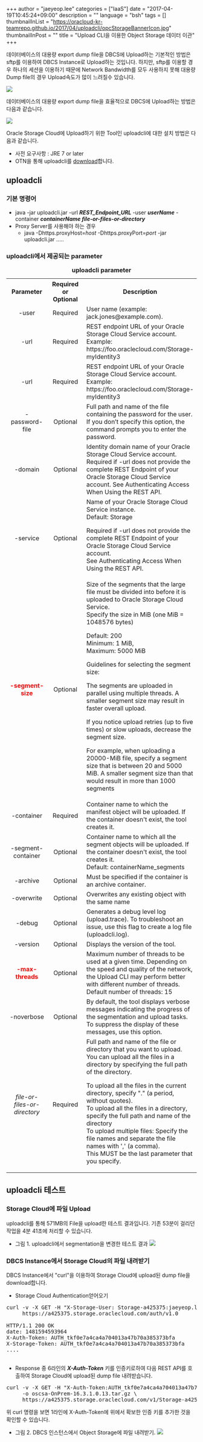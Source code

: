 +++
author = "jaeyeop.lee"
categories = ["IaaS"]
date = "2017-04-19T10:45:24+09:00"
description = ""
language = "bsh"
tags = []
thumbnailInList = "https://oracloud-kr-teamrepo.github.io/2017/04/uploadcli/opcStorageBannerIcon.jpg"
thumbnailInPost = ""
title = "Upload CLI을 이용한 Object Storage 데이터 이관"
+++

데이터베이스의 대용량 export dump file을 DBCS에 Upload하는 기본적인 방법은 sftp를 이용하여 DBCS Instance로 Upload하는 것입니다. 하지만, sftp를 이용할 경우 하나의 세션을 이용하기 때문에 Network Bandwidth를 모두 사용하지 못해 대용량 Dump file의 경우 Upload속도가 많이 느려질수 있습니다.

![](https://oracloud-kr-teamrepo.github.io/2017/04/uploadcli/uploadcli-01.jpg)

데이터베이스의 대용량 export dump file을 효율적으로 DBCS에 Upload하는 방법은 다음과 같습니다.

![](https://oracloud-kr-teamrepo.github.io/2017/04/uploadcli/uploadcli-02.jpg)

Oracle Storage Cloud에 Upload하기 위한 Tool인 uploadcli에 대한 설치 방법은 다음과 같습니다.

- 사전 요구사항 : JRE 7 or later
- OTN을 통해 uploadcli를 [download](http://www.oracle.com/technetwork/topics/cloud/downloads/index.html#cli)합니다.

## uploadcli
### 기본 명령어

- java -jar uploadcli.jar -url ***REST_Endpoint_URL*** -user ***userName*** -container ***containerName file-or-files-or-directory***
- Proxy Server를 사용해야 하는 경우
  - java -Dhttps.proxyHost=*host* -Dhttps.proxyPort=*port* -jar uploadcli.jar .....

### uploadcli에서 제공되는 parameter
<table>
<caption><b>uploadcli parameter</b></caption>
<tr style="backgroud-color: rgb(192,192,192)">
  <th width="110">Parameter</th>
  <th width="100">Required or Optional</th>
  <th>Description</th>
</tr>
<tr>
  <td align="center">-user</td>
  <td align="center">Required</td>
  <td>User name (example: jack.jones@example.com).</td>
</tr>
<tr>
  <td align="center">-url</td>
  <td align="center">Required</td>
  <td>REST endpoint URL of your Oracle Storage Cloud Service account.
Example: https://foo.oraclecloud.com/Storage-myIdentity3</td>
</tr>
<tr>
  <td align="center">-url</td>
  <td align="center">Required</td>
  <td>REST endpoint URL of your Oracle Storage Cloud Service account.<br/>
Example: https://foo.oraclecloud.com/Storage-myIdentity3</td>
</tr>
<tr>
  <td align="center">-password-file</td>
  <td align="center">Optional</td>
  <td>Full path and name of the file containing the password for the user.<br/>If you don’t specify this option, the command prompts you to enter the password.</td>
</tr>
<tr>
  <td align="center">-domain</td>
  <td align="center">Optional</td>
  <td>Identity domain name of your Oracle Storage Cloud Service account. Required if -url does not provide the complete REST Endpoint of your Oracle Storage Cloud Service account.
See Authenticating Access When Using the REST API.</td>
</tr>
<tr>
  <td align="center">-service</td>
  <td align="center">Optional</td>
  <td>Name of your Oracle Storage Cloud Service instance.<br>Default: Storage<p>
Required if -url does not provide the complete REST Endpoint of your Oracle Storage Cloud Service account.<br>See Authenticating Access When Using the REST API.</td>
</tr>
<tr>
  <td align="center"><b style="color: rgb(255,0,0)">-segment-size</b></td>
  <td align="center">Optional</td>
  <td>Size of the segments that the large file must be divided into before it is uploaded to Oracle Storage Cloud Service.<br>Specify the size in MiB (one MiB = 1048576 bytes)<p>
Default: 200<br>Minimum: 1 MiB,<br>Maximum: 5000 MiB<p>Guidelines for selecting the segment size:<p>
The segments are uploaded in parallel using multiple threads. A smaller segment size may result in faster overall upload.<p>
If you notice upload retries (up to five times) or slow uploads, decrease the segment size.<p>
For example, when uploading a 20000-MiB file, specify a segment size that is between 20 and 5000 MiB. A smaller segment size than that would result in more than 1000 segments</td>
</tr>
<tr>
  <td align="center">-container</td>
  <td align="center">Required</td>
  <td>Container name to which the manifest object will be uploaded. If the container doesn't exist, the tool creates it.</td>
</tr>
<tr>
  <td align="center">-segment-container</td>
  <td align="center">Optional</td>
  <td>Container name to which all the segment objects will be uploaded. If the container doesn't exist, the tool creates it.<br>Default: containerName_segments</td>
</tr>
<tr>
  <td align="center">-archive</td>
  <td align="center">Optional</td>
  <td>Must be specified if the container is an archive container.</td>
</tr>
<tr>
  <td align="center">-overwrite</td>
  <td align="center">Optional</td>
  <td>Overwrites any existing object with the same name</td>
</tr>
<tr>
  <td align="center">-debug</td>
  <td align="center">Optional</td>
  <td>Generates a debug level log (upload.trace). To troubleshoot an issue, use this flag to create a log file (uploadcli.log).</td>
</tr>
<tr>
  <td align="center">-version</td>
  <td align="center">Optional</td>
  <td>Displays the version of the tool.</td>
</tr>
<tr>
  <td align="center"><b style="color: rgb(255,0,0)">-max-threads</b></td>
  <td align="center">Optional</td>
  <td>Maximum number of threads to be used at a given time. Depending on the speed and quality of the network, the Upload CLI may perform better with different number of threads. Default number of threads: 15</td>
</tr>
<tr>
  <td align="center">-noverbose</td>
  <td align="center">Optional</td>
  <td>By default, the tool displays verbose messages indicating the progress of the segmentation and upload tasks. To suppress the display of these messages, use this option.</td>
</tr>
<tr>
  <td align="center"><i>file-or-files-or-directory</i></td>
  <td align="center">Required</td>
  <td>Full path and name of the file or directory that you want to upload.<br>
You can upload all the files in a directory by specifying the full path of the directory.<p>
To upload all the files in the current directory, specify "." (a period, without quotes).<br>
To upload all the files in a directory, specify the full path and name of the directory<br>
To upload multiple files: Specify the file names and separate the file names with ',' (a comma).<br>
This MUST be the last parameter that you specify.</td>
</tr>
</table>

## uploadcli 테스트
### Storage Cloud에 파일 Upload
uploadcli를 통해 571MB의 File을 upload한 테스트 결과입니다. 기존 53분이 걸리던 작업을 4분 41초에 처리할 수 있습니다.

- 그림 1. uploadcli에서 segmentation을 변경한 테스트 결과
![](https://oracloud-kr-teamrepo.github.io/2017/04/uploadcli/uploadcli-04.jpg)

### DBCS Instance에서 Storage Cloud의 파일 내려받기
DBCS Instance에서 "curl"을 이용하여 Storage Cloud에 upload된 dump file을 download합니다.

- Storage Cloud Authentication얻어오기

<pre class="prettyprint linenums">
curl -v -X GET -H "X-Storage-User: Storage-a425375:jaeyeop.lee@oracle.com" -H "X-Storage-Pass: H******@" \
     https://a425375.storage.oraclecloud.com/auth/v1.0

HTTP/1.1 200 OK
date: 1481594593964
X-Auth-Token: AUTH_tkf0e7a4ca4a704013a47b70a385373bfa
X-Storage-Token: AUTH_tkf0e7a4ca4a704013a47b70a385373bfa
....

</pre>


- Response 중 6라인의 ***X-Auth-Token*** 키를 인증키로하여 다음 REST API를 호출하여 Storage Cloud에 upload된 dump file 내려받습니다.

<pre class="prettyprint linenums">
curl -v -X GET -H "X-Auth-Token:AUTH_tkf0e7a4ca4a704013a47b70a385373bfa" \
     -o oscsa-OnPrem-16.3.1.0.13.tar.gz \
     https://a425375.storage.oraclecloud.com/v1/Storage-a425375/myContainer/oscsa-OnPrem-16.3.1.0.13.tar.gz
</pre>

위 curl 명령을 보면 1라인에 X-Auth-Token에 위에서 확보한 인증 키를 추가한 것을 확인할 수 있습니다.

- 그림 2. DBCS 인스턴스에서 Object Storage에 파일 내려받기.
![](https://oracloud-kr-teamrepo.github.io/2017/04/uploadcli/uploadcli-03.jpg)
